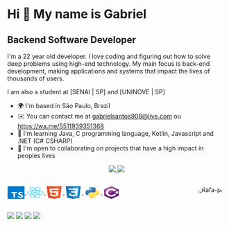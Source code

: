 Hi 👋 My name is Gabriel
==========================

Backend Software Developer
-----------------------------

I'm a 22 year old developer. I love coding and figuring out how to solve deep problems using high-end technology. My main focus is back-end development, making applications and systems that impact the lives of thousands of users.

I am also a student at [SENAI | SP] and [UNINOVE | SP]

* 🌍  I'm based in São Paulo, Brazil
* ✉️  You can contact me at [gabrielsantos908@live.com](mailto:gabrielsantos908@live.com) ou https://wa.me/5511939351368
* 🧠  I'm learning Java, C programming language, Kotlin, Javascript and .NET (C# CSHARP)
* 🤝  I'm open to collaborating on projects that have a high impact in peoples lives

<div align="center">
  <a href="https://github.com/Gabriel-LSantos">
  <img height="180em" src="https://github-readme-stats.vercel.app/api?username=Gabriel-LSantos&show_icons=true&theme=dark&include_all_commits=true&count_private=true"/>
  <img height="180em" src="https://github-readme-stats.vercel.app/api/top-langs/?username=Gabriel-LSantos&layout=compact&langs_count=7&theme=dark"/>
</div>

##
</div>

 <img align="center" alt="Rafa-Ts" height="30" width="40" src="https://raw.githubusercontent.com/devicons/devicon/master/icons/typescript/typescript-plain.svg">
  <img align="center" alt="Rafa-React" height="30" width="40" src="https://raw.githubusercontent.com/devicons/devicon/master/icons/react/react-original.svg">
  <img align="center" alt="Rafa-HTML" height="30" width="40" src="https://raw.githubusercontent.com/devicons/devicon/master/icons/html5/html5-original.svg">
  <img align="center" alt="Rafa-CSS" height="30" width="40" src="https://raw.githubusercontent.com/devicons/devicon/master/icons/css3/css3-original.svg">
  <img align="center" alt="Rafa-Python" height="30" width="40" src="https://raw.githubusercontent.com/devicons/devicon/master/icons/python/python-original.svg">
  <img align="center" alt="Rafa-Csharp" height="30" width="40" src="https://raw.githubusercontent.com/devicons/devicon/master/icons/csharp/csharp-original.svg">
  <img align="right" alt="Rafa-pic" height="150" style="border-radius:50px;" src="https://media.discordapp.net/attachments/639956127056134178/890373478988013628/Publicacoes_Instagram_1_1.png?width=676&height=676">
</div>


##
	
<div> 
  <a href="https://www.linkedin.com/in/gabriel-l-a3b304176" target="_blank"><img src="https://img.shields.io/badge/-LinkedIn-%230077B5?style=for-the-badge&logo=linkedin&logoColor=white" target="_blank"></a> 
  <a href="https://wa.me/5511939351368" target="_blank"><img src="https://img.shields.io/badge/WhatsApp-25D366?style=for-the-badge&logo=whatsapp&logoColor=white target="_blank"></a> 
   <a href="mailto:gabrielsantos908@live.com" target="_blank"><img src="https://img.shields.io/badge/Microsoft_Outlook-0078D4?style=for-the-badge&logo=microsoft-outlook&logoColor=white"></a> 
   <a href="mailto:gabrielsantos908@live.com" target="_blank"><img src="https://img.shields.io/badge/Gmail-D14836?style=for-the-badge&logo=gmail&logoColor=white"></a> 
</div>
